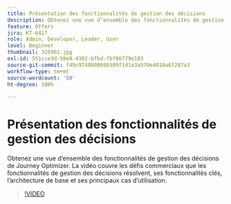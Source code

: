 ```yaml
---
title: Présentation des fonctionnalités de gestion des décisions
description: Obtenez une vue d’ensemble des fonctionnalités de gestion des décisions de Journey Optimizer.
feature: Offers
jira: KT-6417
role: Admin, Developer, Leader, User
level: Beginner
thumbnail: 326961.jpg
exl-id: 551cce3d-58e9-4302-bfbd-fbf86f79e183
source-git-commit: f49c9748808699309f1d1a3a570e4010a6f287a3
workflow-type: tm+mt
source-wordcount: '50'
ht-degree: 100%

---
```


# Présentation des fonctionnalités de gestion des décisions

Obtenez une vue d’ensemble des fonctionnalités de gestion des décisions de Journey Optimizer. La vidéo couvre les défis commerciaux que les fonctionnalités de gestion des décisions résolvent, ses fonctionnalités clés, l’architecture de base et ses principaux cas d’utilisation.


>[!VIDEO](https://video.tv.adobe.com/v/326961?quality=12&learn=on)
